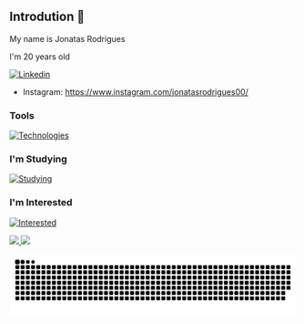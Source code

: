    
## Introdution 👋

My name is Jonatas Rodrigues

I'm 20 years old


[![Linkedin](https://skills.thijs.gg/icons?i=linkedin)](https://skills.thijs.gg)
- Instagram: https://www.instagram.com/jonatasrodrigues00/

### Tools

[![Technologies](https://skills.thijs.gg/icons?i=vscode,git)](https://skills.thijs.gg)

### I'm Studying
          
[![Studying](https://skills.thijs.gg/icons?i=py,lua,html,css,js)](https://skills.thijs.gg)

### I'm Interested

[![Interested](https://skills.thijs.gg/icons?i=django,nodejs,vue,angular,react,ts)](https://skills.thijs.gg)

<div>
<a href="https://github.com/Jonatas00">
<img height="180em" src="https://github-readme-stats.vercel.app/api/top-langs/?username=Jonatas00&layout=compact&langs_count=7&theme=dracula&count_private=true"/>
<img height="180em" src="https://github-readme-stats.vercel.app/api?username=Jonatas00&show_icons=true&theme=dracula&include_all_commits=true&count_private=true"/>
</div>

![Snake animation](https://github.com/Jonatas00/Jonatas00/blob/output/github-contribution-grid-snake.svg)
